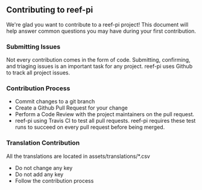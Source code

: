 ## Contributing to reef-pi

We're glad you want to contribute to a reef-pi project! This document will help answer common questions you may have during your first contribution.

### Submitting Issues

Not every contribution comes in the form of code. Submitting, confirming, and triaging issues is an important task for any project. reef-pi uses Github to track all project issues.

### Contribution Process

- Commit changes to a git branch
- Create a Github Pull Request for your change
- Perform a Code Review with the project maintainers on the pull request.
- reef-pi using Travis CI to test all pull requests. reef-pi requires these test runs to succeed on every pull request before being merged.

### Translation Contribution

All the translations are located in assets/translations/*.csv

- Do not change any key
- Do not add any key
- Follow the contribution process
